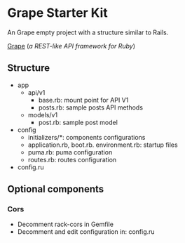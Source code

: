 # Grape Starter Kit

An Grape empty project with a structure similar to Rails.

[Grape](https://github.com/ruby-grape/grape) (*a REST-like API framework for Ruby*)

## Structure

- app
  - api/v1
    - base.rb: mount point for API V1
    - posts.rb: sample posts API methods
  - models/v1
    - post.rb: sample post model
- config
  - initializers/*: components configurations
  - application.rb, boot.rb. environment.rb: startup files
  - puma.rb: puma configuration
  - routes.rb: routes configuration
- config.ru

## Optional components

### Cors

- Decomment rack-cors in Gemfile
- Decomment and edit configuration in: config.ru
